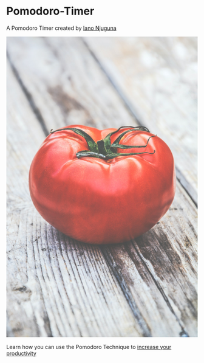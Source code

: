 # Pomodoro-Timer

A Pomodoro Timer created by [Iano Njuguna](https://github.com/IanoNjuguna)

![Photo of a Tomato captured by monicore](img/tomato-monicore.jpg)

Learn how you can use the Pomodoro Technique to [increase your productivity](https://medium.com/toi-kratistoi/the-pomodoro-technique-38c91f101588)

